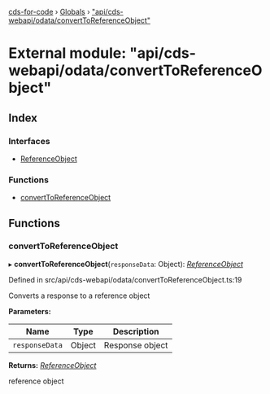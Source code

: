 [cds-for-code](../README.md) › [Globals](../globals.md) › ["api/cds-webapi/odata/convertToReferenceObject"](_api_cds_webapi_odata_converttoreferenceobject_.md)

# External module: "api/cds-webapi/odata/convertToReferenceObject"

## Index

### Interfaces

* [ReferenceObject](../interfaces/_api_cds_webapi_odata_converttoreferenceobject_.referenceobject.md)

### Functions

* [convertToReferenceObject](_api_cds_webapi_odata_converttoreferenceobject_.md#converttoreferenceobject)

## Functions

###  convertToReferenceObject

▸ **convertToReferenceObject**(`responseData`: Object): *[ReferenceObject](../interfaces/_api_cds_webapi_odata_converttoreferenceobject_.referenceobject.md)*

Defined in src/api/cds-webapi/odata/convertToReferenceObject.ts:19

Converts a response to a reference object

**Parameters:**

Name | Type | Description |
------ | ------ | ------ |
`responseData` | Object | Response object |

**Returns:** *[ReferenceObject](../interfaces/_api_cds_webapi_odata_converttoreferenceobject_.referenceobject.md)*

reference object
